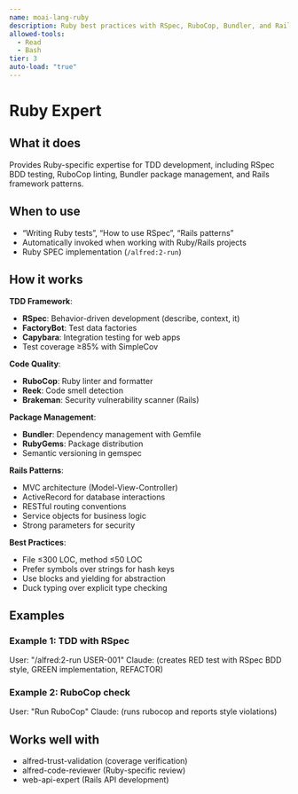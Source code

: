 ```yaml
---
name: moai-lang-ruby
description: Ruby best practices with RSpec, RuboCop, Bundler, and Rails patterns
allowed-tools:
  - Read
  - Bash
tier: 3
auto-load: "true"
---
```


# Ruby Expert

## What it does

Provides Ruby-specific expertise for TDD development, including RSpec BDD testing, RuboCop linting, Bundler package management, and Rails framework patterns.

## When to use

- “Writing Ruby tests”, “How to use RSpec”, “Rails patterns”
- Automatically invoked when working with Ruby/Rails projects
- Ruby SPEC implementation (`/alfred:2-run`)

## How it works

**TDD Framework**:
- **RSpec**: Behavior-driven development (describe, context, it)
- **FactoryBot**: Test data factories
- **Capybara**: Integration testing for web apps
- Test coverage ≥85% with SimpleCov

**Code Quality**:
- **RuboCop**: Ruby linter and formatter
- **Reek**: Code smell detection
- **Brakeman**: Security vulnerability scanner (Rails)

**Package Management**:
- **Bundler**: Dependency management with Gemfile
- **RubyGems**: Package distribution
- Semantic versioning in gemspec

**Rails Patterns**:
- MVC architecture (Model-View-Controller)
- ActiveRecord for database interactions
- RESTful routing conventions
- Service objects for business logic
- Strong parameters for security

**Best Practices**:
- File ≤300 LOC, method ≤50 LOC
- Prefer symbols over strings for hash keys
- Use blocks and yielding for abstraction
- Duck typing over explicit type checking

## Examples

### Example 1: TDD with RSpec
User: "/alfred:2-run USER-001"
Claude: (creates RED test with RSpec BDD style, GREEN implementation, REFACTOR)

### Example 2: RuboCop check
User: "Run RuboCop"
Claude: (runs rubocop and reports style violations)

## Works well with

- alfred-trust-validation (coverage verification)
- alfred-code-reviewer (Ruby-specific review)
- web-api-expert (Rails API development)
